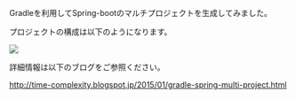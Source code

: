 Gradleを利用してSpring-bootのマルチプロジェクトを生成してみました。

プロジェクトの構成は以下のようになります。

<img border="0" src="http://2.bp.blogspot.com/-dp8OhTjFEoQ/VKySiH6OOuI/AAAAAAAAAVQ/nYhPDe2VrEw/s1600/project_structure.png" />


詳細情報は以下のブログをご参照ください。

<a href="http://time-complexity.blogspot.jp/2015/01/gradle-spring-multi-project.html" target="_blank">
http://time-complexity.blogspot.jp/2015/01/gradle-spring-multi-project.html</a><br/>

